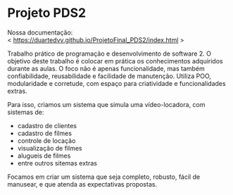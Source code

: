 # Projeto PDS2

Nossa documentação: <br>
< https://duartedvv.github.io/ProjetoFinal_PDS2/index.html >


Trabalho prático de programação e desenvolvimento de software 2. 
O objetivo deste trabalho é colocar em prática os conhecimentos adquiridos durante as aulas. 
O foco não é apenas funcionalidade, mas também confiabilidade, reusabilidade e facilidade de manutenção. Utiliza POO, modularidade e corretude, com espaço para criatividade e funcionalidades extras.

Para isso, criamos um sistema que simula uma vídeo-locadora, com sistemas de: <br>
- cadastro de clientes<br>
- cadastro de filmes<br>
- controle de locação<br>
- visualização de filmes <br>
- alugueis de filmes<br>
- entre outros sitemas extras<br>


Focamos em criar um sistema que seja completo, robusto, fácil de manusear, e que atenda as expectativas propostas. 
